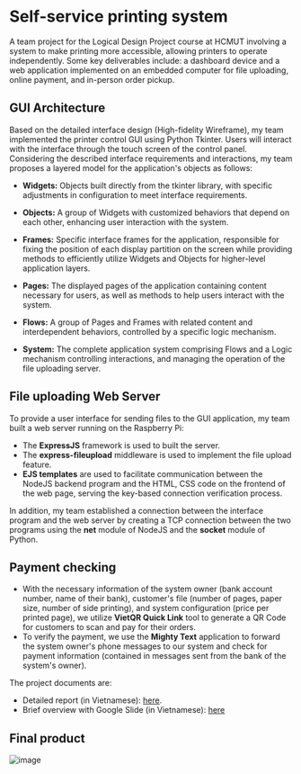 # Self-service printing system
A team project for the Logical Design Project course at HCMUT involving a system to make printing more accessible, allowing printers to operate independently. Some key deliverables include: a dashboard device and a web application implemented on an
embedded computer for file uploading, online payment, and in-person order pickup.

## GUI Architecture
Based on the detailed interface design (High-fidelity Wireframe), my team implemented the printer control GUI using Python Tkinter. Users will interact with the interface through the touch screen of the control panel. Considering the described interface requirements and interactions, my team proposes a layered model for the application's objects as follows:

- **Widgets:** Objects built directly from the tkinter library, with specific adjustments in configuration to meet interface requirements.

- **Objects:** A group of Widgets with customized behaviors that depend on each other, enhancing user interaction with the system.

- **Frames:** Specific interface frames for the application, responsible for fixing the position of each display partition on the screen while providing methods to efficiently utilize Widgets and Objects for higher-level application layers.

- **Pages:** The displayed pages of the application containing content necessary for users, as well as methods to help users interact with the system.

- **Flows:** A group of Pages and Frames with related content and interdependent behaviors, controlled by a specific logic mechanism.

- **System:** The complete application system comprising Flows and a Logic mechanism controlling interactions, and managing the operation of the file uploading server.

## File uploading Web Server
To provide a user interface for sending files to the GUI application, my team built a web server running on the Raspberry Pi:
- The **ExpressJS** framework is used to built the server.
- The **express-fileupload** middleware is used to implement the file upload feature.
- **EJS templates** are used to facilitate communication between the NodeJS backend program and the HTML, CSS code on the frontend of the web page, serving the key-based connection verification process.

In addition, my team established a connection between the interface program and the web server by creating a TCP connection between the two programs using the **net** module of NodeJS and the **socket** module of Python.

## Payment checking
- With the necessary information of the system owner (bank account number, name of their bank), customer's file (number of pages, paper size, number of side printing), and system configuration (price per printed page), we utilize **VietQR Quick Link** tool to generate a QR Code for customers to scan and pay for their orders.
- To verify the payment, we use the **Mighty Text** application to forward the system owner's phone messages to our system and check for payment information (contained in messages sent from the bank of the system's owner).

The project documents are:
- Detailed report (in Vietnamese): [here](https://github.com/NhatKhai352528/NightPanther/blob/main/doc/%5BCO3091%5D%20B%C3%A1o%20c%C3%A1o%20nghi%E1%BB%87m%20thu.pdf).
- Brief overview with Google Slide (in Vietnamese): [here](https://github.com/NhatKhai352528/NightPanther/blob/main/doc/%5BCO3091%5D%20Slide%20thuy%E1%BA%BFt%20tr%C3%ACnh.pdf)

## Final product
![image](https://github.com/NhatKhai352528/NightPanther/assets/87921251/6af321ce-f2f6-4227-9304-99c3c2bfb6c1)


